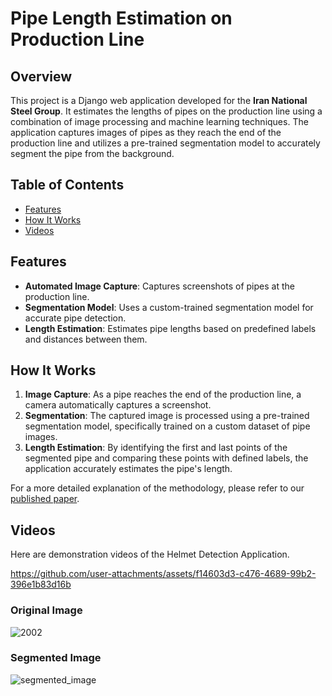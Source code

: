 # Pipe Length Estimation on Production Line

## Overview

This project is a Django web application developed for the **Iran National Steel Group**. It estimates the lengths of pipes on the production line using a combination of image processing and machine learning techniques. The application captures images of pipes as they reach the end of the production line and utilizes a pre-trained segmentation model to accurately segment the pipe from the background.

## Table of Contents

- [Features](#features)
- [How It Works](#how-it-works)
- [Videos](#Videos)


## Features

- **Automated Image Capture**: Captures screenshots of pipes at the production line.
- **Segmentation Model**: Uses a custom-trained segmentation model for accurate pipe detection.
- **Length Estimation**: Estimates pipe lengths based on predefined labels and distances between them.

## How It Works

1. **Image Capture**: As a pipe reaches the end of the production line, a camera automatically captures a screenshot.
2. **Segmentation**: The captured image is processed using a pre-trained segmentation model, specifically trained on a custom dataset of pipe images.
3. **Length Estimation**: By identifying the first and last points of the segmented pipe and comparing these points with defined labels, the application accurately estimates the pipe's length.

For a more detailed explanation of the methodology, please refer to our [published paper](link_to_paper).

## Videos

Here are demonstration videos of the Helmet Detection Application.


https://github.com/user-attachments/assets/f14603d3-c476-4689-99b2-396e1b83d16b

### Original Image
![2002](https://github.com/user-attachments/assets/9f21dd4d-b37e-4231-b29b-1fbf4dc720c4)

### Segmented Image
![segmented_image](https://github.com/user-attachments/assets/511267b5-2f9a-477a-b1b0-f7f4a8de0740)


